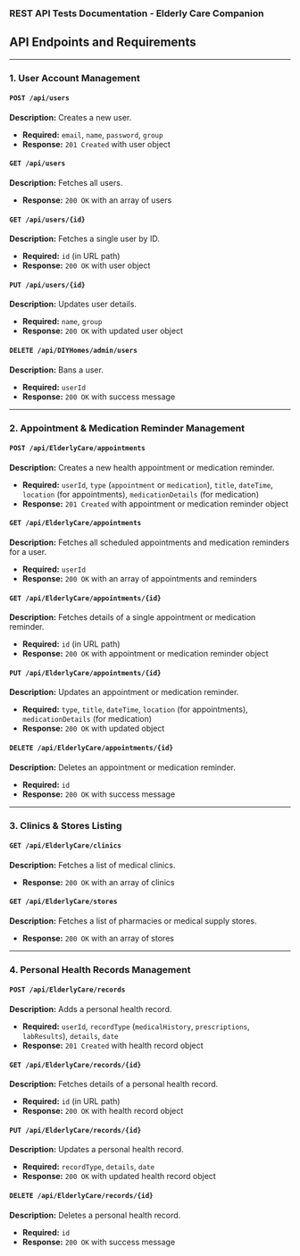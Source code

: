 ### **REST API Tests Documentation - Elderly Care Companion**  

## **API Endpoints and Requirements**  

---

### **1. User Account Management**  

#### `POST /api/users`

**Description:** Creates a new user.
* **Required:** `email`,   `name`,   `password`,   `group`
* **Response:** `201 Created` with user object

#### `GET /api/users`

**Description:** Fetches all users.
* **Response:** `200 OK` with an array of users

#### `GET /api/users/{id}`

**Description:** Fetches a single user by ID.
* **Required:** `id` (in URL path)
* **Response:** `200 OK` with user object

#### `PUT /api/users/{id}`

**Description:** Updates user details.
* **Required:** `name`,   `group`
* **Response:** `200 OK` with updated user object

#### `DELETE /api/DIYHomes/admin/users`

**Description:** Bans a user.
* **Required:** `userId`
* **Response:** `200 OK` with success message

---

### **2. Appointment & Medication Reminder Management**  

#### `POST /api/ElderlyCare/appointments`

**Description:** Creates a new health appointment or medication reminder.  
* **Required:** `userId`,  `type` (`appointment` or `medication`),     `title`,     `dateTime`,  `location` (for appointments),  `medicationDetails` (for medication)  
* **Response:** `201 Created` with appointment or medication reminder object  

#### `GET /api/ElderlyCare/appointments`

**Description:** Fetches all scheduled appointments and medication reminders for a user.  
* **Required:** `userId`  
* **Response:** `200 OK` with an array of appointments and reminders  

#### `GET /api/ElderlyCare/appointments/{id}`

**Description:** Fetches details of a single appointment or medication reminder.  
* **Required:** `id` (in URL path)  
* **Response:** `200 OK` with appointment or medication reminder object  

#### `PUT /api/ElderlyCare/appointments/{id}`

**Description:** Updates an appointment or medication reminder.  
* **Required:** `type`,     `title`,     `dateTime`,  `location` (for appointments),  `medicationDetails` (for medication)  
* **Response:** `200 OK` with updated object  

#### `DELETE /api/ElderlyCare/appointments/{id}`

**Description:** Deletes an appointment or medication reminder.  
* **Required:** `id`  
* **Response:** `200 OK` with success message  

---

### **3. Clinics & Stores Listing**  

#### `GET /api/ElderlyCare/clinics`

**Description:** Fetches a list of medical clinics.  
* **Response:** `200 OK` with an array of clinics  

#### `GET /api/ElderlyCare/stores`

**Description:** Fetches a list of pharmacies or medical supply stores.  
* **Response:** `200 OK` with an array of stores  

---

### **4. Personal Health Records Management**  

#### `POST /api/ElderlyCare/records`

**Description:** Adds a personal health record.  
* **Required:** `userId`,  `recordType` (`medicalHistory`,     `prescriptions`,     `labResults`),     `details`,  `date`  
* **Response:** `201 Created` with health record object  

#### `GET /api/ElderlyCare/records/{id}`

**Description:** Fetches details of a personal health record.  
* **Required:** `id` (in URL path)  
* **Response:** `200 OK` with health record object  

#### `PUT /api/ElderlyCare/records/{id}`

**Description:** Updates a personal health record.  
* **Required:** `recordType`,     `details`,  `date`  
* **Response:** `200 OK` with updated health record object  

#### `DELETE /api/ElderlyCare/records/{id}`

**Description:** Deletes a personal health record.  
* **Required:** `id`  
* **Response:** `200 OK` with success message  

